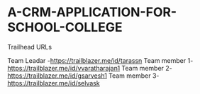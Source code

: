 # A-CRM-APPLICATION-FOR-SCHOOL-COLLEGE

Trailhead URLs

Team Leadar  -https://trailblazer.me/id/tarassn
Team member 1-https://trailblazer.me/id/vvaratharajan1
Team member 2-https://trailblazer.me/id/gsarvesh1
Team member 3-https://trailblazer.me/id/selvask
